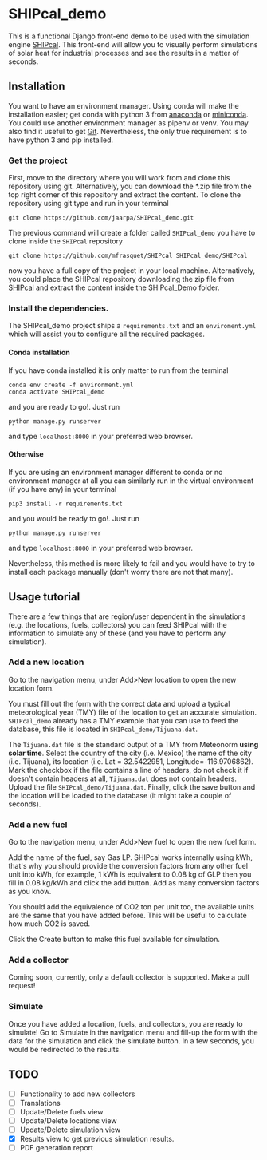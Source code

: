# SHIPcal_demo

This is a functional Django front-end demo to be used with the simulation engine [SHIPcal](https://github.com/mfrasquet/SHIPcal). This front-end will allow you to visually perform simulations of solar heat for industrial processes and see the results in a matter of seconds.

## Installation

You want to have an environment manager. Using conda will make the installation easier; get conda with python 3 from [anaconda](https://www.anaconda.com/products/individual) or [miniconda](https://docs.conda.io/en/latest/miniconda.html). You could use another environment manager as pipenv or venv. You may also find it useful to get [Git](https://git-scm.com/downloads). Nevertheless, the only true requirement is to have python 3 and pip installed.

### Get the project
First, move to the directory where you will work from and clone this repository using git. Alternatively, you can download the *.zip file from the top right corner of this repository and extract the content. To clone the repository using git type and run in your terminal
```
git clone https://github.com/jaarpa/SHIPcal_demo.git
```
The previous command will create a folder called `SHIPcal_demo` you have to clone inside the `SHIPcal` repository
```
git clone https://github.com/mfrasquet/SHIPcal SHIPcal_demo/SHIPcal
```
now you have a full copy of the project in your local machine. Alternatively, you could place the SHIPcal repository downloading the zip file from [SHIPcal](https://github.com/mfrasquet/SHIPcal) and extract the content inside the SHIPcal_Demo folder.

### Install the dependencies.

The SHIPcal_demo project ships a `requirements.txt` and an `enviroment.yml` which will assist you to configure all the required packages.
#### Conda installation

If you have conda installed it is only matter to run from the terminal

```
conda env create -f environment.yml
conda activate SHIPcal_demo
```
and you are ready to go!. Just run 
```
python manage.py runserver
```
and type `localhost:8000` in your preferred web browser.

#### Otherwise

If you are using an environment manager different to conda or no environment manager at all you can similarly run in the virtual environment (if you have any) in your terminal
```
pip3 install -r requirements.txt
```
and you would be ready to go!. Just run 
```
python manage.py runserver
```
and type `localhost:8000` in your preferred web browser.

Nevertheless, this method is more likely to fail and you would have to try to install each package manually (don't worry there are not that many).

## Usage tutorial
There are a few things that are region/user dependent in the simulations (e.g. the locations, fuels, collectors) you can feed SHIPcal with the information to simulate any of these (and you have to perform any simulation).

### Add a new location

Go to the navigation menu, under Add>New location to open the new location form.

You must fill out the form with the correct data and upload a typical meteorological year (TMY) file of the location to get an accurate simulation. `SHIPcal_demo` already has a TMY example that you can use to feed the database, this file is located in `SHIPcal_demo/Tijuana.dat`. 

The `Tijuana.dat` file is the standard output of a TMY from Meteonorm **using solar time**. Select the country of the city (i.e. Mexico) the name of the city (i.e. Tijuana), its location (i.e. Lat = 32.5422951, Longitude=-116.9706862). Mark the checkbox if the file contains a line of headers, do not check it if doesn't contain headers at all, `Tijuana.dat` does not contain headers. Upload the file `SHIPcal_demo/Tijuana.dat`. 
Finally, click the save button and the location will be loaded to the database (it might take a couple of seconds).

### Add a new fuel

Go to the navigation menu, under Add>New fuel to open the new fuel form.

Add the name of the fuel, say Gas LP. SHIPcal works internally using kWh, that's why you should provide the conversion factors from any other fuel unit into kWh, for example, 1 kWh is equivalent to 0.08 kg of GLP then you fill in 0.08 kg/kWh and click the add button. Add as many conversion factors as you know. 

You should add the equivalence of CO2 ton per unit too, the available units are the same that you have added before. This will be useful to calculate how much CO2 is saved.

Click the Create button to make this fuel available for simulation.

### Add a collector

Coming soon, currently, only a default collector is supported. Make a pull request!

### Simulate

Once you have added a location, fuels, and collectors, you are ready to simulate!
Go to Simulate in the navigation menu and fill-up the form with the data for the simulation and click the simulate button. In a few seconds, you would be redirected to the results.

## TODO
- [ ] Functionality to add new collectors
- [ ] Translations
- [ ] Update/Delete fuels view
- [ ] Update/Delete locations view
- [ ] Update/Delete simulation view
- [x] Results view to get previous simulation results.
- [ ] PDF generation report
